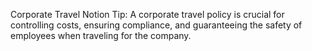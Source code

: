 Corporate Travel
Notion Tip: A corporate travel policy is crucial for controlling costs, ensuring compliance, and guaranteeing the safety of employees when traveling for the company.